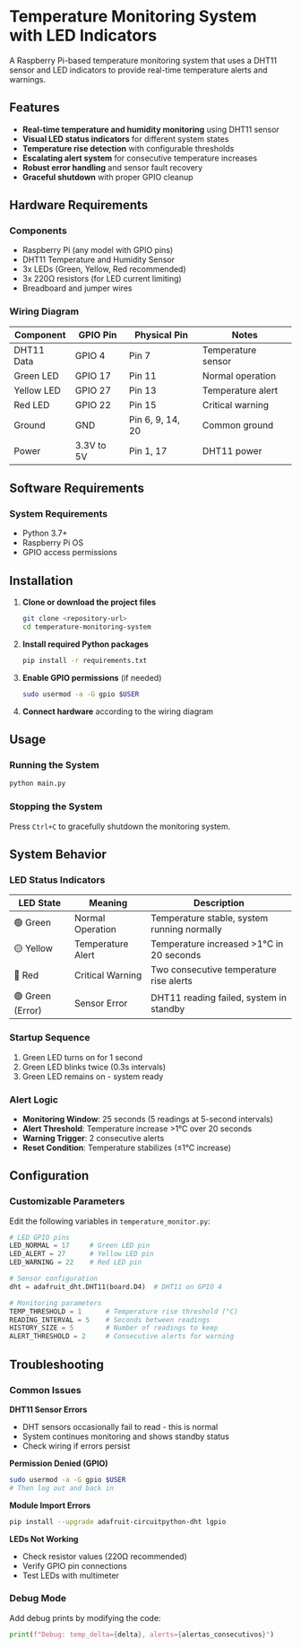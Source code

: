 # Temperature Monitoring System with LED Indicators

A Raspberry Pi-based temperature monitoring system that uses a DHT11 sensor and LED indicators to provide real-time temperature alerts and warnings.

## Features

- **Real-time temperature and humidity monitoring** using DHT11 sensor
- **Visual LED status indicators** for different system states
- **Temperature rise detection** with configurable thresholds
- **Escalating alert system** for consecutive temperature increases
- **Robust error handling** and sensor fault recovery
- **Graceful shutdown** with proper GPIO cleanup

## Hardware Requirements

### Components
- Raspberry Pi (any model with GPIO pins)
- DHT11 Temperature and Humidity Sensor
- 3x LEDs (Green, Yellow, Red recommended)
- 3x 220Ω resistors (for LED current limiting)
- Breadboard and jumper wires

### Wiring Diagram

| Component | GPIO Pin | Physical Pin | Notes |
|-----------|----------|--------------|-------|
| DHT11 Data | GPIO 4 | Pin 7 | Temperature sensor |
| Green LED | GPIO 17 | Pin 11 | Normal operation |
| Yellow LED | GPIO 27 | Pin 13 | Temperature alert |
| Red LED | GPIO 22 | Pin 15 | Critical warning |
| Ground | GND | Pin 6, 9, 14, 20 | Common ground |
| Power | 3.3V to 5V | Pin 1, 17 | DHT11 power |

## Software Requirements

### System Requirements
- Python 3.7+
- Raspberry Pi OS
- GPIO access permissions

## Installation

1. **Clone or download the project files**
   ```bash
   git clone <repository-url>
   cd temperature-monitoring-system
   ```

2. **Install required Python packages**
   ```bash
   pip install -r requirements.txt
   ```

3. **Enable GPIO permissions** (if needed)
   ```bash
   sudo usermod -a -G gpio $USER
   ```

4. **Connect hardware** according to the wiring diagram

## Usage

### Running the System
```bash
python main.py
```

### Stopping the System
Press `Ctrl+C` to gracefully shutdown the monitoring system.

## System Behavior

### LED Status Indicators

| LED State | Meaning | Description |
|-----------|---------|-------------|
| 🟢 Green | Normal Operation | Temperature stable, system running normally |
| 🟡 Yellow | Temperature Alert | Temperature increased >1°C in 20 seconds |
| 🔴 Red | Critical Warning | Two consecutive temperature rise alerts |
| 🟢 Green (Error) | Sensor Error | DHT11 reading failed, system in standby |

### Startup Sequence
1. Green LED turns on for 1 second
2. Green LED blinks twice (0.3s intervals)
3. Green LED remains on - system ready

### Alert Logic
- **Monitoring Window**: 25 seconds (5 readings at 5-second intervals)
- **Alert Threshold**: Temperature increase >1°C over 20 seconds
- **Warning Trigger**: 2 consecutive alerts
- **Reset Condition**: Temperature stabilizes (≤1°C increase)

## Configuration

### Customizable Parameters

Edit the following variables in `temperature_monitor.py`:

```python
# LED GPIO pins
LED_NORMAL = 17     # Green LED pin
LED_ALERT = 27      # Yellow LED pin  
LED_WARNING = 22    # Red LED pin

# Sensor configuration
dht = adafruit_dht.DHT11(board.D4)  # DHT11 on GPIO 4

# Monitoring parameters
TEMP_THRESHOLD = 1      # Temperature rise threshold (°C)
READING_INTERVAL = 5    # Seconds between readings
HISTORY_SIZE = 5        # Number of readings to keep
ALERT_THRESHOLD = 2     # Consecutive alerts for warning
```

## Troubleshooting

### Common Issues

**DHT11 Sensor Errors**
- DHT sensors occasionally fail to read - this is normal
- System continues monitoring and shows standby status
- Check wiring if errors persist

**Permission Denied (GPIO)**
```bash
sudo usermod -a -G gpio $USER
# Then log out and back in
```

**Module Import Errors**
```bash
pip install --upgrade adafruit-circuitpython-dht lgpio
```

**LEDs Not Working**
- Check resistor values (220Ω recommended)
- Verify GPIO pin connections
- Test LEDs with multimeter

### Debug Mode
Add debug prints by modifying the code:
```python
print(f"Debug: temp_delta={delta}, alerts={alertas_consecutivos}")
```
